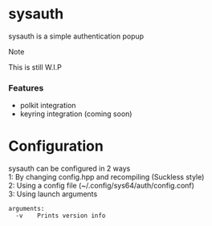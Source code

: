 # sysauth
sysauth is a simple authentication popup<br>

> [!NOTE]
> This is still W.I.P<br>

### Features
* polkit integration
* keyring integration (coming soon)

# Configuration
sysauth can be configured in 2 ways<br>
1: By changing config.hpp and recompiling (Suckless style)<br>
2: Using a config file (~/.config/sys64/auth/config.conf)<br>
3: Using launch arguments<br>
```
arguments:
  -v	Prints version info
```
